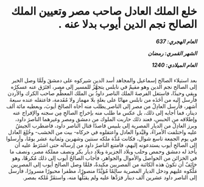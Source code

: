 <h1 dir="rtl">خلع الملك العادل صاحب مصر وتعيين الملك الصالح نجم الدين أيوب بدلا عنه .</h1>

<h5 dir="rtl">العام الهجري:  637

الشهر القمري: رمضان

العام الميلادي: 1240</h5>

<p dir="rtl">بعد استيلاء الصالح إسماعيل والمجاهد أسد الدين شيركوه على دمشقَ ولَمَّا وصل الخبر إلى الصالح نجم الدين وهو مقيمٌ في نابلس يتجهَّزُ للمسير إلى مصر، افتَرَق عنه عسكرُه وبقي وحيدًا، فاستغل الفرصةَ الملك الناصر داودُ بن الملك المعظَّم صاحب الكرك والأردن فأرسل إليه من أخَذَه من نابلس مهانًا على بغلةٍ بلا مهماز ولا مُقَدمة، فاعتقله عنده سبعةَ أشهر، فأرسل العادِلُ من مصر إلى الناصر ِيطلب منه أخاه الصالحَ أيوبَ، ويعطيه مائة ألف دينار، فما أجابه إلى ذلك، بل عكس ما طلب منه بإخراجِ الصالحِ مِن سجنه والإفراج عنه وإطلاقه من الحبسِ، فعند ذلك حاربت الملوك من دمشق ومصر وغيرهما الناصرَ داود، وبرز العادِلُ من الديار المصرية إلى بلبيس قاصدًا قتال الناصر داود، فاضطرب الجيشُ عليه واختلفت الأمراءُ، وقَيَّدوا العادل واعتقلوه في خركاه- بيت من الخشب- وخُلِعَ العادل في يوم الجمعة تاسع شوال، فكانت مُدَّة ملكه سنتين وشهرين وثمانية عشر يومًا، وأرسلوا إلى الصالحِ أيوب يستدعونه إليهم، فامتنع الناصرُ داود من إرساله حتى اشتَرَط عليه أن يأخذ له دمشق وحمص وحلب وبلاد الجزيرة وبلاد ديار بكر ونصف مملكة مصر، ونصف ما في الخزائن من الحواصل والأموال والجواهر، فأجاب الصالحُ أيوب إلى ذلك مُكرهًا، وهو خائِفٌ أن تكونَ هذه الكائنة من المصريين مكيدةٌ، فلمَّا وصل الصالح أيوب إلى المصريين مَلَّكوه عليهم ودخل الديار المصرية سالِمًا مُؤيَّدًا منصورًا، مظفرا محبورًا مسرورًا، فأرسل إلى الناصر داود عشرين ألف دينار فرَدَّها عليه ولم يقبَلْها منه، واستقَرَّ مُلكه بمصر.</p></br>
